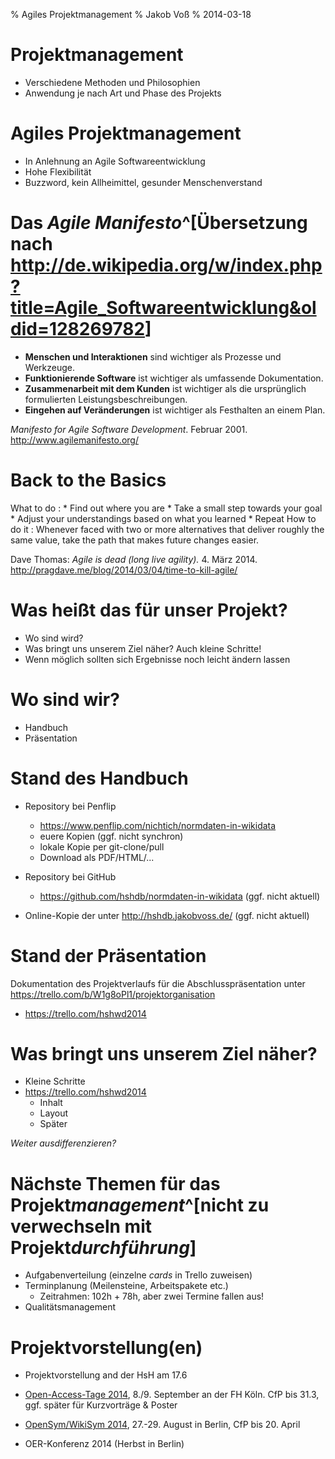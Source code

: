 % Agiles Projektmanagement
% Jakob Voß
% 2014-03-18

# Projektmanagement

* Verschiedene Methoden und Philosophien
* Anwendung je nach Art und Phase des Projekts

# Agiles Projektmanagement

* In Anlehnung an Agile Softwareentwicklung
* Hohe Flexibilität
* Buzzword, kein Allheimittel, gesunder Menschenverstand

# Das *Agile Manifesto*^[Übersetzung nach <http://de.wikipedia.org/w/index.php?title=Agile_Softwareentwicklung&oldid=128269782>]

* **Menschen und Interaktionen** sind wichtiger als Prozesse und Werkzeuge.
* **Funktionierende Software** ist wichtiger als umfassende Dokumentation.
* **Zusammenarbeit mit dem Kunden** ist wichtiger als die ursprünglich formulierten
    Leistungsbeschreibungen.
* **Eingehen auf Veränderungen** ist wichtiger als Festhalten an einem
    Plan.

*Manifesto for Agile Software Development*. Februar 2001. <http://www.agilemanifesto.org/>

# Back to the Basics

What to do
  : * Find out where you are
    * Take a small step towards your goal
    * Adjust your understandings based on what you learned
    * Repeat
How to do it
  : Whenever faced with two or more alternatives that deliver
    roughly the same value, take the path that makes future
    changes easier.

Dave Thomas: *Agile is dead (long live agility).* 4. März 2014.
<http://pragdave.me/blog/2014/03/04/time-to-kill-agile/>

# Was heißt das für unser Projekt?

* Wo sind wird?
* Was bringt uns unserem Ziel näher? Auch kleine Schritte!
* Wenn möglich sollten sich Ergebnisse noch leicht ändern lassen

# Wo sind wir? 

* Handbuch
* Präsentation

# Stand des Handbuch

* Repository bei Penflip
  * <https://www.penflip.com/nichtich/normdaten-in-wikidata>
  * euere Kopien (ggf. nicht synchron)
  * lokale Kopie per git-clone/pull
  * Download als PDF/HTML/...
* Repository bei GitHub
  * <https://github.com/hshdb/normdaten-in-wikidata> (ggf. nicht aktuell)

* Online-Kopie der unter <http://hshdb.jakobvoss.de/> (ggf. nicht aktuell)

# Stand der Präsentation

Dokumentation des Projektverlaufs für die Abschlusspräsentation
unter <https://trello.com/b/W1g8oPl1/projektorganisation>

* https://trello.com/hshwd2014

# Was bringt uns unserem Ziel näher?

* Kleine Schritte
* <https://trello.com/hshwd2014>
    * Inhalt
    * Layout
    * Später

*Weiter ausdifferenzieren?*


# Nächste Themen für das Projekt*management*^[nicht zu verwechseln mit Projekt*durchführung*]

* Aufgabenverteilung (einzelne *cards* in Trello zuweisen)
* Terminplanung (Meilensteine, Arbeitspakete etc.) 
    * Zeitrahmen: 102h + 78h, aber zwei Termine fallen aus!
* Qualitätsmanagement

# Projektvorstellung(en)

* Projektvorstellung and der HsH am 17.6

* [Open-Access-Tage 2014](http://open-access.net/de/aktivitaeten/open_access_tage/),
  8./9. September an der FH Köln. CfP bis 31.3, ggf. später für Kurzvorträge & Poster

* [OpenSym/WikiSym 2014](http://www.opensym.org/os2014/),
  27.-29. August in Berlin, CfP bis 20. April

* OER-Konferenz 2014 (Herbst in Berlin)

